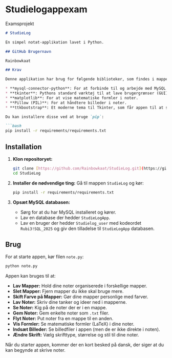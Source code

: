 # Studielogappexam
Examsprojekt
```markdown
# StudieLog

En simpel notat-applikation lavet i Python.

## GitHub Brugernavn

Rainbowkaat

## Krav

Denne applikation har brug for følgende biblioteker, som findes i mappen `requirements`:

* **mysql-connector-python**: For at forbinde til og arbejde med MySQL databasen.
* **tkinter**: Pythons standard værktøj til at lave brugergrænser (GUI).
* **matplotlib**: For at vise matematiske formler i noter.
* **Pillow (PIL)**: For at håndtere billeder i noter.
* **ttkbootstrap**: Et moderne tema til Tkinter, som får appen til at se bedre ud.

Du kan installere disse ved at bruge `pip`:

```bash
pip install -r requirements/requirements.txt
```

## Installation

1.  **Klon repositoryet:**
    ```bash
    git clone [https://github.com/Rainbowkaat/StudieLog.git](https://github.com/Rainbowkaat/StudieLog.git)
    cd StudieLog
    ```

2.  **Installer de nødvendige ting:**
    Gå til mappen `StudieLog` og kør:
    ```bash
    pip install -r requirements/requirements.txt
    ```

3.  **Opsæt MySQL databasen:**
    * Sørg for at du har MySQL installeret og kører.
    * Lav en database der hedder `StudieLogApp`.
    * Lav en bruger der hedder `Studielog_user` med kodeordet `Rubi3!SQL_2025` og giv den tilladelse til `StudieLogApp` databasen.

## Brug

For at starte appen, kør filen `note.py`:

```bash
python note.py
```

Appen kan bruges til at:

* **Lav Mapper:** Hold dine noter organiserede i forskellige mapper.
* **Slet Mapper:** Fjern mapper du ikke skal bruge mere.
* **Skift Farve på Mapper:** Gør dine mapper personlige med farver.
* **Lav Noter:** Skriv dine tanker og ideer ned i mapperne.
* **Se Noter:** Kig på de noter der er i en mappe.
* **Gem Noter:** Gem enkelte noter som `.txt` filer.
* **Flyt Noter:** Put noter fra en mappe til en anden.
* **Vis Formler:** Se matematiske formler (LaTeX) i dine noter.
* **Indsæt Billeder:** Se billedfiler i appen (men de er ikke direkte i noten).
* **Ændre Skrift:** Vælg skrifttype, størrelse og stil til dine noter.

Når du starter appen, kommer der en kort besked på dansk, der siger at du kan begynde at skrive noter.


